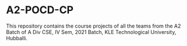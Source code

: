 # A2-POCD-CP
This repository contains the course projects of all the teams from the A2 Batch of A Div CSE, IV Sem, 2021 Batch, KLE Technological University, Hubballi.
